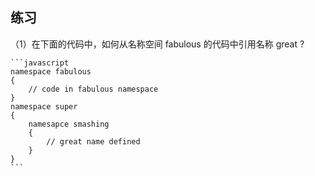 ## 练习

（1）在下面的代码中，如何从名称空间 fabulous 的代码中引用名称 great ?

    ```javascript
    namespace fabulous
    {
        // code in fabulous namespace
    }
    namespace super
    {
        namesapce smashing
        {
            // great name defined
        }
    }
    ```